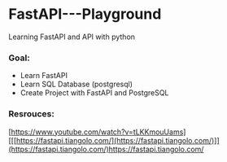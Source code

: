 # FastAPI---Playground

Learning FastAPI and API with python

 ### Goal: 
 * Learn FastAPI
 * Learn SQL Database (postgresql)
 * Create Project with FastAPI and PostgreSQL

### Resrouces:

[https://www.youtube.com/watch?v=tLKKmouUams]
[[[https://fastapi.tiangolo.com/](https://fastapi.tiangolo.com/)]](https://fastapi.tiangolo.com/)https://fastapi.tiangolo.com/

